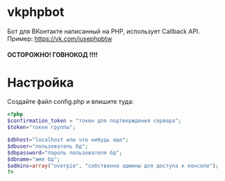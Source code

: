 # vkphpbot
Бот для ВКонтакте написанный на PHP, использует Callback API. Пример: https://vk.com/iusephpbtw
#### ОСТОРОЖНО! ГОВНОКОД !!!!
# Настройка
Создайте файл config.php и впишите туда:
``` php
<?php
$confirmation_token = "токен для подтверждения сервера";
$token="токен группы";

$dbhost="localhost или что нибудь еще";
$dbuser="пользователь бд";
$dbpassword="пароль пользователя бд";
$dbname="имя бд";
$admins=array("overpie", "собственно админы для доступа к консоли");
?>
```
